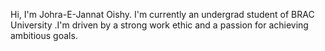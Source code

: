 Hi, I'm Johra-E-Jannat Oishy. I'm currently an undergrad student of BRAC University .I'm driven by a strong work ethic and a passion for achieving ambitious goals. 
